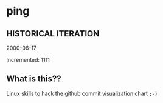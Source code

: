 # ping

## HISTORICAL ITERATION
2000-06-17

Incremented: 1111

## What is this?? 
Linux skills to hack the github commit visualization chart `;-)`
